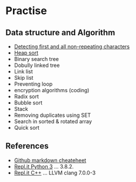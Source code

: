# Practise

## Data structure and Algorithm

- [Detecting first and all non-repeating characters](./NonRepeating/README.md)
- [Heap sort](./HeapSort/README.md)
- Binary search tree
- Dobully linked tree
- Link list
- Skip list
- Preventing loop
- encryption algorithms (coding)
- Radix sort
- Bubble sort
- Stack
- Removing duplicates using SET
- Search in sorted & rotated array
- Quick sort

## References

- [Github markdown cheateheet](https://github.com/adam-p/markdown-here/wiki/Markdown-Cheatsheet)
- [Repl.it Python 3](https://repl.it/languages/python3) ... 3.8.2.
- [Repl.it C++](https://repl.it/languages/cpp) ... LLVM clang 7.0.0-3
